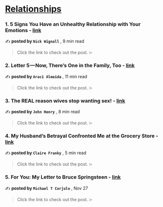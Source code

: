 
<h1><a href=https://medium.com/tag/relationships/recommended target="_blank" rel="noopener noreferrer">Relationships</a></h1>
<h3>1. 5 Signs You Have an Unhealthy Relationship with Your Emotions - <a href=https://medium.com/@nickwignall/5-signs-you-have-an-unhealthy-relationship-with-your-emotions-b366c86de083?source=tag_recommended_feed---------0-84----------relationships----------bd266a22_fbaa_455d_ab7e_ebf1766ad97d------- target="_blank" rel="noopener noreferrer">link</a></h3>

✍️ **posted by `Nick Wignall`** <date> , 9 min read</date>

<blockquote>Click the link to check out the post. ⌲</blockquote>

<h3>2. Letter 5 — Now, There’s One in the Family, Too - <a href=https://medium.com/aracis-life/letter-5-now-theres-one-in-the-family-too-4640a3e2058f?source=tag_recommended_feed---------1-107----------relationships----------bd266a22_fbaa_455d_ab7e_ebf1766ad97d------- target="_blank" rel="noopener noreferrer">link</a></h3>

✍️ **posted by `Araci Almeida`** <date> , 11 min read</date>

<blockquote>Click the link to check out the post. ⌲</blockquote>

<h3>3. The REAL reason wives stop wanting sex! - <a href=https://medium.com/game-global/the-real-reason-wives-stop-wanting-sex-ffe470c4caf2?source=tag_recommended_feed---------2-85----------relationships----------bd266a22_fbaa_455d_ab7e_ebf1766ad97d------- target="_blank" rel="noopener noreferrer">link</a></h3>

✍️ **posted by `John Henry`** <date> , 8 min read</date>

<blockquote>Click the link to check out the post. ⌲</blockquote>

<h3>4. My Husband’s Betrayal Confronted Me at the Grocery Store - <a href=https://medium.com/@clairefranky/my-husbands-betrayal-confronted-me-at-the-grocery-store-3ad97448d420?source=tag_recommended_feed---------3-84----------relationships----------bd266a22_fbaa_455d_ab7e_ebf1766ad97d------- target="_blank" rel="noopener noreferrer">link</a></h3>

✍️ **posted by `Claire Franky`** <date> , 5 min read</date>

<blockquote>Click the link to check out the post. ⌲</blockquote>

<h3>5. For You: My Letter to Bruce Springsteen - <a href=https://medium.com/counterarts/for-you-my-letter-to-bruce-springsteen-61cedd998a5b?source=tag_recommended_feed---------4-107----------relationships----------bd266a22_fbaa_455d_ab7e_ebf1766ad97d------- target="_blank" rel="noopener noreferrer">link</a></h3>

✍️ **posted by `Michael T Corjulo`** <date> , Nov 27</date>

<blockquote>Click the link to check out the post. ⌲</blockquote>


